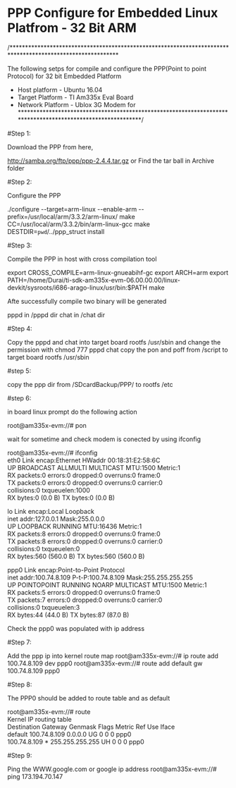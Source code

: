 # PPP Configure for Embedded Linux Platfrom - 32 Bit ARM


/***********************************************************************************************************

 The following setps for compile and configure the PPP(Point to point Protocol) for 32 bit Embedded Platform
  * Host platform - Ubuntu 16.04
  * Target Platform - TI Am335x  Eval Board
  * Network Platform - Ublox 3G Modem for  
************************************************************************************************************/

#Step 1: 

Download the PPP from here,

http://samba.org/ftp/ppp/ppp-2.4.4.tar.gz or Find the tar ball in Archive folder 


#Step 2: 

Configure the PPP 

./configure --target=arm-linux --enable-arm --prefix=/usr/local/arm/3.3.2/arm-linux/ make CC=/usr/local/arm/3.3.2/bin/arm-linux-gcc make DESTDIR=`pwd`/../ppp_struct install



#Step 3: 

Compile the PPP in host with cross compilation tool  

export CROSS_COMPILE=arm-linux-gnueabihf-gc
export ARCH=arm
export PATH=/home/Durai/ti-sdk-am335x-evm-06.00.00.00/linux-devkit/sysroots/i686-arago-linux/usr/bin:$PATH
make 

Afte successfully compile two binary will be generated 

pppd in /pppd dir
chat in /chat dir


#Step 4: 

Copy the pppd and chat into target board rootfs /usr/sbin and change the permission with chmod 777 pppd chat 
copy the pon and poff from /script to target board rootfs /usr/sbin 

#step 5: 

copy the ppp dir from /SDcardBackup/PPP/ to rootfs /etc 

#step 6: 

in board linux prompt do the following action 

root@am335x-evm://# pon 

wait for sometime and check modem is conected by using ifconfig

root@am335x-evm://# ifconfig                                                    
eth0      Link encap:Ethernet  HWaddr 00:18:31:E2:58:6C                         
          UP BROADCAST ALLMULTI MULTICAST  MTU:1500  Metric:1                   
          RX packets:0 errors:0 dropped:0 overruns:0 frame:0                    
          TX packets:0 errors:0 dropped:0 overruns:0 carrier:0                  
          collisions:0 txqueuelen:1000                                          
          RX bytes:0 (0.0 B)  TX bytes:0 (0.0 B)                                
                                                                                
lo        Link encap:Local Loopback                                             
          inet addr:127.0.0.1  Mask:255.0.0.0                                   
          UP LOOPBACK RUNNING  MTU:16436  Metric:1                              
          RX packets:8 errors:0 dropped:0 overruns:0 frame:0                    
          TX packets:8 errors:0 dropped:0 overruns:0 carrier:0                  
          collisions:0 txqueuelen:0                                             
          RX bytes:560 (560.0 B)  TX bytes:560 (560.0 B)                        
                                                                                
ppp0      Link encap:Point-to-Point Protocol                                    
          inet addr:100.74.8.109  P-t-P:100.74.8.109  Mask:255.255.255.255      
          UP POINTOPOINT RUNNING NOARP MULTICAST  MTU:1500  Metric:1            
          RX packets:5 errors:0 dropped:0 overruns:0 frame:0                    
          TX packets:7 errors:0 dropped:0 overruns:0 carrier:0                  
          collisions:0 txqueuelen:3                                             
          RX bytes:44 (44.0 B)  TX bytes:87 (87.0 B)  


Check the ppp0 was populated with ip address

#Step 7: 

Add the ppp ip into kernel route map 
root@am335x-evm://# ip route add 100.74.8.109 dev ppp0 
root@am335x-evm://# route add default gw 100.74.8.109 ppp0

#Step 8: 

The PPP0 should be added to route table and as default 

root@am335x-evm://# route                                                       
Kernel IP routing table                                                         
Destination     Gateway         Genmask         Flags Metric Ref    Use Iface   
default         100.74.8.109    0.0.0.0         UG    0      0        0 ppp0    
100.74.8.109    *               255.255.255.255 UH    0      0        0 ppp0 



#Step 9: 

Ping the WWW.google.com or google ip address 
root@am335x-evm://# ping 173.194.70.147


